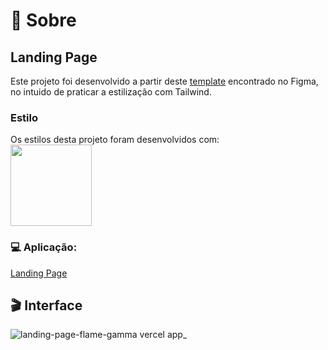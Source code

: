 # 📝 Sobre

## Landing Page
  Este projeto foi desenvolvido a partir deste [template](https://www.figma.com/file/Yb9IBH56g7T1hdIyZ3BMNO/Desafios---Codel%C3%A2ndia?type=design&node-id=260111-1441&mode=design&t=bczGa3tjjDNwuvsz-0) encontrado no Figma, no intuido de praticar a estilização com Tailwind.

###

### Estilo
  Os estilos desta projeto foram desenvolvidos com: <br>
  <img loading="lazy" src="https://cdn.jsdelivr.net/gh/devicons/devicon@latest/icons/tailwindcss/tailwindcss-original-wordmark.svg" width="130" />

###

### 💻 Aplicação:
[Landing Page](https://landing-page-flame-gamma.vercel.app/)

###

## 🎬 Interface
![landing-page-flame-gamma vercel app_](https://github.com/kaique-feitosa/landing-page/assets/147649641/66052a9e-26c2-4c01-8110-2050df4bf4d2)
